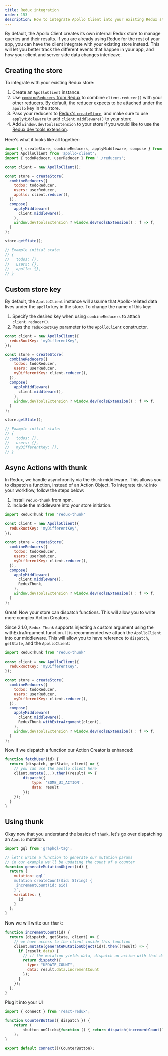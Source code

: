 ```yaml
---
title: Redux integration
order: 153
description: How to integrate Apollo Client into your existing Redux store.
---
```


By default, the Apollo Client creates its own internal Redux store to manage queries and their results. If you are already using Redux for the rest of your app, you can have the client integrate with your existing store instead. This will let you better track the different events that happen in your app, and how your client and server side data changes interleave.

<h2 id="creating-store">Creating the store</h2>

To integrate with your existing Redux store:

1. Create an `ApolloClient` instance.
2. Use [`combineReducers` from Redux](http://redux.js.org/docs/api/combineReducers.html) to combine `client.reducer()` with your other reducers. By default, the reducer expects to be attached under the `apollo` key in the store.
3. Pass your reducers to [Redux's `createStore`](http://redux.js.org/docs/api/createStore.html), and make sure to use `applyMiddleware` to add `client.middleware()` to your store.
4. Add `window.devToolsExtension` to your store if you would like to use the [Redux dev tools extension](https://github.com/zalmoxisus/redux-devtools-extension).

Here's what it looks like all together:

```js
import { createStore, combineReducers, applyMiddleware, compose } from 'redux';
import ApolloClient from 'apollo-client';
import { todoReducer, userReducer } from './reducers';

const client = new ApolloClient();

const store = createStore(
  combineReducers({
    todos: todoReducer,
    users: userReducer,
    apollo: client.reducer(),
  }),
  compose(
    applyMiddleware(
      client.middleware(),
    ),
    window.devToolsExtension ? window.devToolsExtension() : f => f,
  )
);

store.getState();

// Example initial state:
// {
//   todos: {},
//   users: {},
//   apollo: {},
// }
```

<h2 id="custom-store-key">Custom store key</h2>

By default, the `ApolloClient` instance will assume that Apollo-related data lives under the `apollo` key in the store. To change the name of this key:

1. Specify the desired key when using `combineReducers` to attach `client.reducer()`.
2. Pass the `reduxRootKey` parameter to the `ApolloClient` constructor.

```js
const client = new ApolloClient({
  reduxRootKey: 'myDifferentKey',
});

const store = createStore(
  combineReducers({
    todos: todoReducer,
    users: userReducer,
    myDifferentKey: client.reducer(),
  }),
  compose(
    applyMiddleware(
      client.middleware(),
    ),
    window.devToolsExtension ? window.devToolsExtension() : f => f,
  )
);

store.getState();

// Example initial state:
// {
//   todos: {},
//   users: {},
//   myDifferentKey: {},
// }
```

<h2 id="async-actions">Async Actions with thunk</h2>

In Redux, we handle asynchronity via the `thunk` middleware. This allows you to dispatch a function, instead of an Action Object. To integrate `thunk` into your workflow, follow the steps below:

1. Install `redux-thunk` from npm.
2. Include the middleware into your store initiation.

```js
import ReduxThunk from 'redux-thunk'

const client = new ApolloClient({
  reduxRootKey: 'myDifferentKey',
});

const store = createStore(
  combineReducers({
    todos: todoReducer,
    users: userReducer,
    myDifferentKey: client.reducer(),
  }),
  compose(
    applyMiddleware(
      client.middleware(),
      ReduxThunk,
    ),
    window.devToolsExtension ? window.devToolsExtension() : f => f,
  )
);

```

Great! Now your store can dispatch functions. This will allow you to write more complex Action Creators.

Since 2.1.0, `Redux Thunk` supports injecting a custom argument using the withExtraArgument function. It is recommended we attach the `ApolloClient` into our middleware. This will allow you to have reference to `dispatch`, `getState`, and the `ApolloClient`:

```js
import ReduxThunk from 'redux-thunk'

const client = new ApolloClient({
  reduxRootKey: 'myDifferentKey',
});

const store = createStore(
  combineReducers({
    todos: todoReducer,
    users: userReducer,
    myDifferentKey: client.reducer(),
  }),
  compose(
    applyMiddleware(
      client.middleware(),
      ReduxThunk.withExtraArgument(client),
    ),
    window.devToolsExtension ? window.devToolsExtension() : f => f,
  )
);

```

Now if we dispatch a function our Action Creator is enhanced:

```js
function fetchUser(id) {
  return (dispatch, getState, client) => {
    // you can use the apollo client here
    client.mutate(...).then((result) => {
        dispatch({
            type: 'SOME_UI_ACTION',
            data: result
        });
    });   
  }
}

```

<h2 id="using-thunk">Using thunk</h2>

Okay now that you understand the basics of `thunk`, let's go over dispatching an `Apollo` mutation.

```js
import gql from 'graphql-tag';

// let's write a function to generate our mutation params
// in our example we'll be updating the count of a counter
function generateMutationObject(id) {
  return {
    mutation: gql`
    mutation createCount($id: String) {
     incrementCount(id: $id)
    }`,
    variables: {
      id
    }
  };
}

```

Now we will write our `thunk`:

```js
function incrementCount(id) {
  return (dispatch, getState, client) => {
    // we have access to the client inside this function
    client.mutate(generateMutationObject(id)).then((result) => {
      if (result.data) {
        // if the mutation yields data, dispatch an action with that data
        return dispatch({
          type: "UPDATE_COUNT",
          data: result.data.incrementCount
        });
      }
    });
  };
}
```

Plug it into your UI

```js
import { connect } from 'react-redux';

function CounterButton({ dispatch }) {
    return (
        <button onClick={function () { return dispatch(incrementCount(1));}}>Click me!</button>
    );
}

export default connect()(CounterButton);
```
